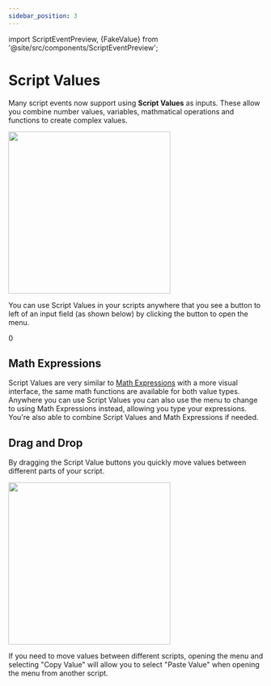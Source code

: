 ```yaml
---
sidebar_position: 3
---
```


import ScriptEventPreview, {FakeValue} from '@site/src/components/ScriptEventPreview';

# Script Values

Many script events now support using **Script Values** as inputs. These allow you combine number values, variables, mathmatical operations and functions to create complex values.

<div className="drop-shadow margin-bottom"><img src="/img/screenshots/script-values-edit-v4.gif" width="320" className="clip-bottom" /></div>

You can use Script Values in your scripts anywhere that you see a button to left of an input field (as shown below) by clicking the button to open the menu.

<div style={{maxWidth: 300}}>
    <FakeValue>0</FakeValue>
</div>

## Math Expressions

Script Values are very similar to [Math Expressions](/docs/scripting/math-expressions) with a more visual interface, the same math functions are available for both value types. Anywhere you can use Script Values you can also use the menu to change to using Math Expressions instead, allowing you type your expressions. You're also able to combine Script Values and Math Expressions if needed.

## Drag and Drop

By dragging the Script Value buttons you quickly move values between different parts of your script.

<div className="drop-shadow margin-bottom"><img src="/img/screenshots/script-values-dnd-v4.gif" width="320" className="clip-bottom" /></div>

If you need to move values between different scripts, opening the menu and selecting "Copy Value" will allow you to select "Paste Value" when opening the menu from another script.
